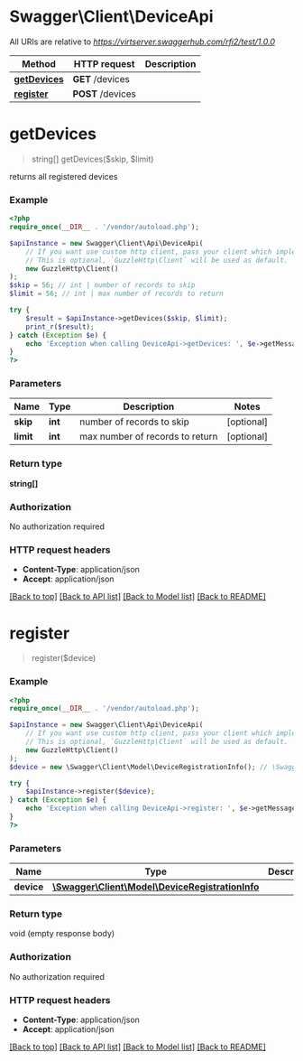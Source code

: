 # Swagger\Client\DeviceApi

All URIs are relative to *https://virtserver.swaggerhub.com/rfi2/test/1.0.0*

Method | HTTP request | Description
------------- | ------------- | -------------
[**getDevices**](DeviceApi.md#getDevices) | **GET** /devices | 
[**register**](DeviceApi.md#register) | **POST** /devices | 


# **getDevices**
> string[] getDevices($skip, $limit)



returns all registered devices

### Example
```php
<?php
require_once(__DIR__ . '/vendor/autoload.php');

$apiInstance = new Swagger\Client\Api\DeviceApi(
    // If you want use custom http client, pass your client which implements `GuzzleHttp\ClientInterface`.
    // This is optional, `GuzzleHttp\Client` will be used as default.
    new GuzzleHttp\Client()
);
$skip = 56; // int | number of records to skip
$limit = 56; // int | max number of records to return

try {
    $result = $apiInstance->getDevices($skip, $limit);
    print_r($result);
} catch (Exception $e) {
    echo 'Exception when calling DeviceApi->getDevices: ', $e->getMessage(), PHP_EOL;
}
?>
```

### Parameters

Name | Type | Description  | Notes
------------- | ------------- | ------------- | -------------
 **skip** | **int**| number of records to skip | [optional]
 **limit** | **int**| max number of records to return | [optional]

### Return type

**string[]**

### Authorization

No authorization required

### HTTP request headers

 - **Content-Type**: application/json
 - **Accept**: application/json

[[Back to top]](#) [[Back to API list]](../../README.md#documentation-for-api-endpoints) [[Back to Model list]](../../README.md#documentation-for-models) [[Back to README]](../../README.md)

# **register**
> register($device)



### Example
```php
<?php
require_once(__DIR__ . '/vendor/autoload.php');

$apiInstance = new Swagger\Client\Api\DeviceApi(
    // If you want use custom http client, pass your client which implements `GuzzleHttp\ClientInterface`.
    // This is optional, `GuzzleHttp\Client` will be used as default.
    new GuzzleHttp\Client()
);
$device = new \Swagger\Client\Model\DeviceRegistrationInfo(); // \Swagger\Client\Model\DeviceRegistrationInfo | 

try {
    $apiInstance->register($device);
} catch (Exception $e) {
    echo 'Exception when calling DeviceApi->register: ', $e->getMessage(), PHP_EOL;
}
?>
```

### Parameters

Name | Type | Description  | Notes
------------- | ------------- | ------------- | -------------
 **device** | [**\Swagger\Client\Model\DeviceRegistrationInfo**](../Model/DeviceRegistrationInfo.md)|  | [optional]

### Return type

void (empty response body)

### Authorization

No authorization required

### HTTP request headers

 - **Content-Type**: application/json
 - **Accept**: application/json

[[Back to top]](#) [[Back to API list]](../../README.md#documentation-for-api-endpoints) [[Back to Model list]](../../README.md#documentation-for-models) [[Back to README]](../../README.md)

